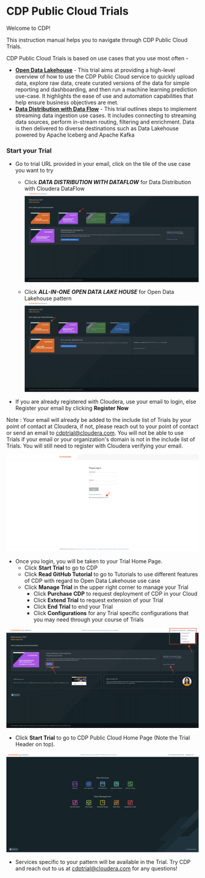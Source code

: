 # CDP Public Cloud Trials

Welcome to CDP!

This instruction manual helps you to navigate through CDP Public Cloud Trials.

CDP Public Cloud Trials is based on use cases that you use most often - 

- [**Open Data Lakehouse**](https://github.com/cdp-trial-patterns/opendatalakehouse) - This trial aims at providing a high-level overview of how to use the CDP Public Cloud service to quickly upload data, explore raw data, create curated versions of the data for simple reporting and dashboarding, and then run a machine learning prediction use-case. It highlights the ease of use and automation capabilities that help ensure business objectives are met.
- [**Data Distribution with Data Flow**](https://github.com/cdp-trial-patterns/data-in-motion) - This trial outlines steps to implement streaming data ingestion use cases. It includes connecting to streaming data sources, perform in-stream routing, filtering and enrichment. Data is then delivered to diverse destinations such as Data Lakehouse powered by Apache Iceberg and Apache Kafka

### Start your Trial 

- Go to trial URL provided in your email, click on the tile of the use case you want to try
  - Click _**DATA DISTRIBUTION WITH DATAFLOW**_ for Data Distribution with Cloudera DataFlow
![Screenshot_2023_08_07_at_3_53_43_PM.png](images/Screenshot_2023_08_07_at_3_53_43_PM.png)

  - Click _**ALL-IN-ONE OPEN DATA LAKE HOUSE**_ for Open Data Lakehouse pattern 
![Screenshot_2023_08_07_at_3_53_29_PM.png](images/Screenshot_2023_08_07_at_3_53_29_PM.png)

- If you are already registered with Cloudera, use your email to login, else Register your email by clicking **Register Now** 

Note : Your email will already be added to the include list of Trials by your point of contact at Cloudera, if not, please reach out to your point of contact or send an email to cdptrial@cloudera.com. You will not be able to use Trials if your email or your organization's domain is not in the include list of Trials. You will still need to register with Cloudera verifying your email.

![Screenshot20230601at125303PM.png](images/Screenshot20230601at125303PM.png)

- Once you login, you will be taken to your Trial Home Page. 
  - Click **Start Trial** to go to CDP
  - Click **Read GitHub Tutorial** to go to Tutorials to use different features of CDP with regard to Open Data Lakehouse use case
  - Click **Manage Trial** in the upper right corner to manage your Trial
    - Click **Purchase CDP** to request deployment of CDP in your Cloud
    - Click **Extend Trial** to request extension of your Trial
    - Click **End Trial** to end your Trial
    - Click **Configurations** for any Trial specific configurations that you may need through your course of Trials 

![Screenshot20230807at41345PM.png](images/Screenshot20230807at41345PM.png)

- Click **Start Trial** to go to CDP Public Cloud Home Page (Note the Trial Header on top). 

![Screenshot20230807at41730PM.png](images/Screenshot20230807at41730PM.png)

- Services specific to your pattern will be available in the Trial. Try CDP and reach out to us at cdptrial@cloudera.com for any questions!

